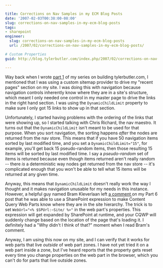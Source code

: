 ```yaml
---

title: Corrections on Nav Samples in my ECM Blog Posts
date: '2007-02-03T00:38:00-08:00'
slug: corrections-on-nav-samples-in-my-ecm-blog-posts
tags:
- sharepoint
engineer:
  slug: corrections-on-nav-samples-in-my-ecm-blog-posts
  url: /2007/02/corrections-on-nav-samples-in-my-ecm-blog-posts/

# Custom Properties
guid: http://blog.tylerbutler.com/index.php/2007/02/corrections-on-nav-samples-in-my-ecm-blog-posts/

---
```


Way back when I wrote [part 1][1] of my series on building tylerbutler.com, I
mentioned that I was using a custom sitemap provider to drive my "recent
pages" section on my site. I was doing this with navigation because navigation
controls inherently know where they are in a site's structure, which meant I
only needed one control in my master page to drive the links in the right hand
section. I was using the `DynamicChildLimit` property to make sure I only got 15
links to show up in that section.

Unfortunately, I started having problems with the ordering of the links that
were showing up, so I started talking with Chris Richard, the nav maestro. It
turns out that the `DynamicChildLimit` isn't meant to be used for that purpose.
When you sort navigation, the sorting happens _after_ the nodes are returned
from the nav store. This means that if you have 50 navigation items sorted by
last modified time, and you set a `DynamicChildLimit="15"`, for example, you'll
get back 15 pseudo-random items, then those resulting 15 items will be sorted
by last modified time. I say a _pseudo-random_ set of items is returned
because even though items returned aren't really random -- there _is_ a
deterministic way nodes get returned from the nav store -- it's complicated
enough that you won't be able to tell what 15 items will be returned at any
given time.

Anyway, this means that `DynamicChildLimit` doesn't really work the way I
thought and it makes navigation unusable for my needs in this instance.
However, a helpful guy named Bram Kleverlaan left [a comment ][2]on my Part 6
post that he was able to use a SharePoint expression to make Content Query Web
Parts know where they are in the site hierarchy. The trick is to set
`WebUrl="<% $SPUrl:~Site/ %>"` in the web part's properties. This expression
will get expanded by SharePoint at runtime, and your CQWP will suddenly change
based on the location of the page that's loading it. I definitely had a "Why
didn't I think of that?" moment when I read Bram's comment.

Anyway, I am using this now on my site, and I can verify that it works for web
parts that live _outside_ of web part zones. I have not yet tried it on a web
part inside a zone, but I've heard reports that the property gets reset every
time you change properties on the web part in the browser, which you can't do
for parts that live outside zones.

   [1]: http://blogs.msdn.com/ecm/archive/2006/10/30/building-tylerbutler-com-part-1-planning-and-basic-branding.aspx
   [2]: http://blogs.msdn.com/ecm/archive/2007/01/16/building-tylerbutler-com-part-6-what-was-tough-and-what-s-to-come.aspx#1512810 ()

